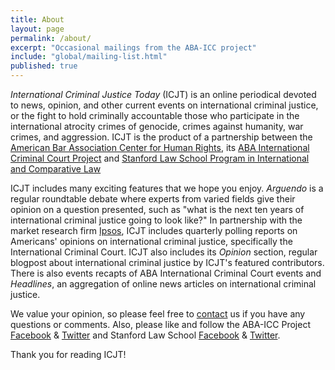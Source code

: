 ```yaml
---
title: About
layout: page
permalink: /about/
excerpt: "Occasional mailings from the ABA-ICC project"
include: "global/mailing-list.html"
published: true
---
```


*International Criminal Justice Today* (ICJT) is an online periodical devoted to news, opinion, and other current events on international criminal justice, or the fight to hold criminally accountable those who participate in the international atrocity crimes of genocide, crimes against humanity, war crimes, and aggression. ICJT is the product of a partnership between the [American Bar Association Center for Human Rights](http://www.americanbar.org/groups/human_rights.html), its [ABA International Criminal Court Project](www.aba-icc.org) and [Stanford Law School Program in International and Comparative Law](https://www.law.stanford.edu/areas-of-interest/international-and-comparative-law)

ICJT includes many exciting features that we hope you enjoy. *Arguendo* is a regular roundtable debate where experts from varied fields give their opinion on a question presented, such as "what is the next ten years of international criminal justice going to look like?" In partnership with the market research firm [Ipsos](http://www.ipsos-na.com/), ICJT includes quarterly polling reports on Americans' opinions on international criminal justice, specifically the International Criminal Court. ICJT also includes its *Opinion* section, regular blogpost about international criminal justice by ICJT's featured contributors. There is also events recapts of ABA International Criminal Court events and *Headlines*, an aggregation of online news articles on international criminal justice. 

We value your opinion, so please feel free to [contact](http://www.aba-icc.org/the-aba-icc-project/contact/) us if you have any questions or comments. Also, please like and follow the ABA-ICC Project [Facebook](http://facebook.com/ABAICCProject) & [Twitter](http://twitter.com/ABAICCProject) and Stanford Law School [Facebook](https://www.facebook.com/StanfordLawSchool) & [Twitter](https://twitter.com/stanfordlaw). 

Thank you for reading ICJT!

